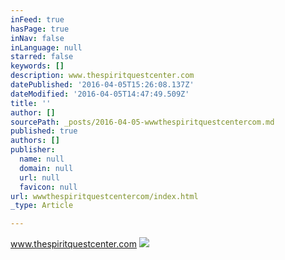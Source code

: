 ```yaml
---
inFeed: true
hasPage: true
inNav: false
inLanguage: null
starred: false
keywords: []
description: www.thespiritquestcenter.com
datePublished: '2016-04-05T15:26:08.137Z'
dateModified: '2016-04-05T14:47:49.509Z'
title: ''
author: []
sourcePath: _posts/2016-04-05-wwwthespiritquestcentercom.md
published: true
authors: []
publisher:
  name: null
  domain: null
  url: null
  favicon: null
url: wwwthespiritquestcentercom/index.html
_type: Article

---
```

www.thespiritquestcenter.com
![](https://the-grid-user-content.s3-us-west-2.amazonaws.com/825c8c82-6933-46ef-a129-dd918f57649e.png)
